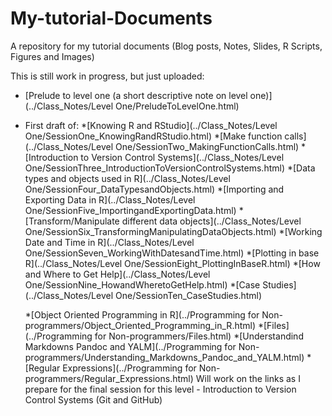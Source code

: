 # My-tutorial-Documents

A repository for my tutorial documents (Blog posts, Notes, Slides, R Scripts, Figures and Images)

This is still work in progress, but just uploaded:

* [Prelude to level one (a short descriptive note on level one)](../Class_Notes/Level One/PreludeToLevelOne.html)
* First draft of:
      *[Knowing R and RStudio](../Class_Notes/Level One/SessionOne_KnowingRandRStudio.html)
      *[Make function calls](../Class_Notes/Level One/SessionTwo_MakingFunctionCalls.html)
      *[Introduction to Version Control Systems](../Class_Notes/Level One/SessionThree_IntroductionToVersionControlSystems.html) 
      *[Data types and objects used in R](../Class_Notes/Level One/SessionFour_DataTypesandObjects.html)
      *[Importing and Exporting Data in R](../Class_Notes/Level One/SessionFive_ImportingandExportingData.html)
      *[Transform/Manipulate different data objects](../Class_Notes/Level One/SessionSix_TransformingManipulatingDataObjects.html) 
      *[Working Date and Time in R](../Class_Notes/Level One/SessionSeven_WorkingWithDatesandTime.html)
      *[Plotting in base R](../Class_Notes/Level One/SessionEight_PlottingInBaseR.html)
      *[How and Where to Get Help](../Class_Notes/Level One/SessionNine_HowandWheretoGetHelp.html)
      *[Case Studies](../Class_Notes/Level One/SessionTen_CaseStudies.html)

     *[Object Oriented Programming in R](../Programming for Non-programmers/Object_Oriented_Programming_in_R.html)
     *[Files](../Programming for Non-programmers/Files.html)
     *[Understandind Markdowns Pandoc and YALM](../Programming for Non-programmers/Understanding_Markdowns_Pandoc_and_YALM.html)
     *[Regular Expressions](../Programming for Non-programmers/Regular_Expressions.html)
Will work on the links as I prepare for the final session for this level - Introduction to Version Control Systems (Git and GitHub)

